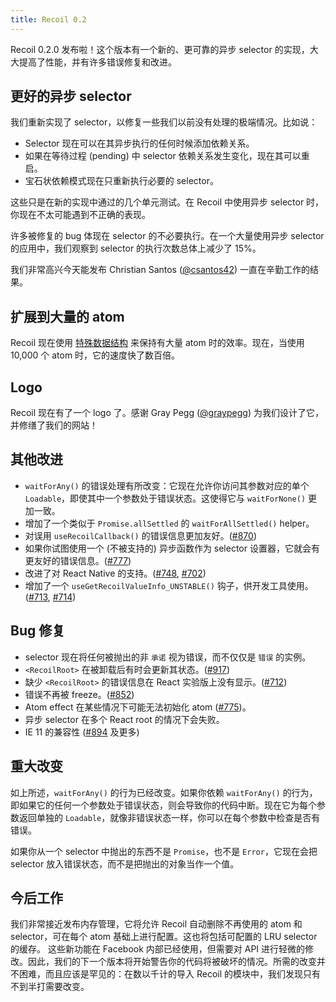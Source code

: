 ```yaml
---
title: Recoil 0.2
---
```


Recoil 0.2.0 发布啦！这个版本有一个新的、更可靠的异步 selector 的实现，大大提高了性能，并有许多错误修复和改进。

<!--truncate-->

## 更好的异步 selector

我们重新实现了 selector，以修复一些我们以前没有处理的极端情况。比如说：

* Selector 现在可以在其异步执行的任何时候添加依赖关系。
* 如果在等待过程 (pending) 中 selector 依赖关系发生变化，现在其可以重启。
* 宝石状依赖模式现在只重新执行必要的 selector。

这些只是在新的实现中通过的几个单元测试。在 Recoil 中使用异步 selector 时，你现在不太可能遇到不正确的表现。

许多被修复的 bug 体现在 selector 的不必要执行。在一个大量使用异步 selector 的应用中，我们观察到 selector 的执行次数总体上减少了 15%。

我们非常高兴今天能发布 Christian Santos ([@csantos42](https://github.com/csantos42)) 一直在辛勤工作的结果。

## 扩展到大量的 atom

Recoil 现在使用 [特殊数据结构](https://en.wikipedia.org/wiki/Hash_array_mapped_trie) 来保持有大量 atom 时的效率。现在，当使用 10,000 个 atom 时，它的速度快了数百倍。

## Logo

Recoil 现在有了一个 logo 了。感谢 Gray Pegg ([@graypegg](https://github.com/graypegg)) 为我们设计了它，并修缮了我们的网站！

## 其他改进

- `waitForAny()` 的错误处理有所改变：它现在允许你访问其参数对应的单个 `Loadable`，即使其中一个参数处于错误状态。这使得它与 `waitForNone()` 更加一致。
- 增加了一个类似于 `Promise.allSettled` 的 `waitForAllSettled()` helper。
- 对误用 `useRecoilCallback()` 的错误信息更加友好。([#870](https://github.com/facebookexperimental/Recoil/pull/870))
- 如果你试图使用一个 (不被支持的) 异步函数作为 selector 设置器，它就会有更友好的错误信息。([#777](https://github.com/facebookexperimental/Recoil/pull/777))
- 改进了对 React Native 的支持。([#748](https://github.com/facebookexperimental/Recoil/pull/748), [#702](https://github.com/facebookexperimental/Recoil/pull/702))
- 增加了一个 `useGetRecoilValueInfo_UNSTABLE()` 钩子，供开发工具使用。([#713](https://github.com/facebookexperimental/Recoil/pull/713), [#714](https://github.com/facebookexperimental/Recoil/pull/714))

## Bug 修复

- selector 现在将任何被抛出的非 `承诺` 视为错误，而不仅仅是 `错误` 的实例。
- `<RecoilRoot>` 在被卸载后有时会更新其状态。([#917](https://github.com/facebookexperimental/Recoil/pull/917))
- 缺少 `<RecoilRoot>` 的错误信息在 React 实验版上没有显示。([#712](https://github.com/facebookexperimental/Recoil/pull/712))
- 错误不再被 freeze。([#852](https://github.com/facebookexperimental/Recoil/pull/852))
- Atom effect 在某些情况下可能无法初始化 atom ([#775](https://github.com/facebookexperimental/Recoil/pull/775))。
- 异步 selector 在多个 React root 的情况下会失败。
- IE 11 的兼容性 ([#894](https://github.com/facebookexperimental/Recoil/pull/894) 及更多)

## 重大改变

如上所述，`waitForAny()` 的行为已经改变。如果你依赖 `waitForAny()` 的行为，即如果它的任何一个参数处于错误状态，则会导致你的代码中断。现在它为每个参数返回单独的 `Loadable`，就像非错误状态一样，你可以在每个参数中检查是否有错误。

如果你从一个 selector 中抛出的东西不是 `Promise`，也不是 `Error`，它现在会把 selector 放入错误状态，而不是把抛出的对象当作一个值。

## 今后工作

我们非常接近发布内存管理，它将允许 Recoil 自动删除不再使用的 atom 和 selector，可在每个 atom 基础上进行配置。这也将包括可配置的 LRU selector 的缓存。
这些新功能在 Facebook 内部已经使用，但需要对 API 进行轻微的修改。因此，我们的下一个版本将开始警告你的代码将被破坏的情况。所需的改变并不困难，而且应该是罕见的：在数以千计的导入 Recoil 的模块中，我们发现只有不到半打需要改变。
